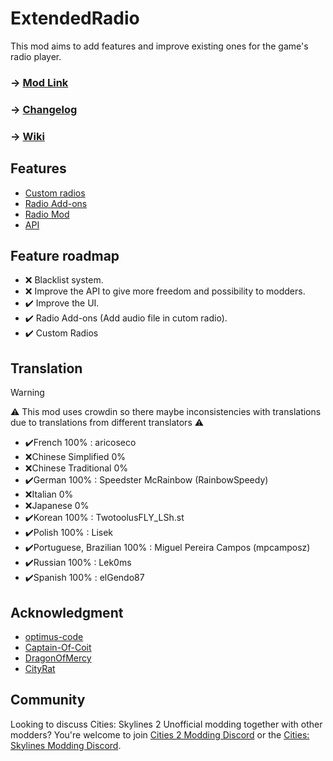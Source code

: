 # ExtendedRadio
This mod aims to add features and improve existing ones for the game's radio player.

### -> [Mod Link](https://mods.paradoxplaza.com/mods/75862/Windows)
### -> [Changelog](https://github.com/AlphaGaming7780/ExtendedRadio/blob/master/CHANGELOG.md)
### -> [Wiki](https://github.com/AlphaGaming7780/ExtendedRadio/wiki)

## Features

- [Custom radios](https://github.com/AlphaGaming7780/ExtendedRadio/wiki/Custom-Radio)
- [Radio Add-ons](https://github.com/AlphaGaming7780/ExtendedRadio/wiki/RadioAddons)
- [Radio Mod](https://github.com/AlphaGaming7780/ExtendedRadio/wiki/RadioMod#radio-mod)
- [API](https://github.com/AlphaGaming7780/ExtendedRadio/wiki/API)

## Feature roadmap
- ❌ Blacklist system.
- ❌ Improve the API to give more freedom and possibility to modders.
- ✔️ Improve the UI.
- ✔️ Radio Add-ons (Add audio file in cutom radio).
- ✔️ Custom Radios

## Translation
> [!WARNING]  
> ⚠️ This mod uses crowdin so there maybe inconsistencies with translations due to translations from different translators ⚠️
- ✔️French 100% : aricoseco
- ❌Chinese Simplified 0%
- ❌Chinese Traditional 0%
- ✔️German 100% : Speedster McRainbow (RainbowSpeedy)
- ❌Italian 0%
- ❌Japanese 0%
- ✔️Korean 100% : TwotoolusFLY_LSh.st
- ✔️Polish 100% : Lisek
- ✔️Portuguese, Brazilian 100% : Miguel Pereira Campos (mpcamposz)
- ✔️Russian 100% : Lek0ms
- ✔️Spanish 100% : elGendo87

## Acknowledgment
- [optimus-code]()
- [Captain-Of-Coit](https://github.com/Captain-Of-Coit)
- [DragonOfMercy](https://github.com/dragonofmercy)
- [CityRat](https://mods.paradoxplaza.com/authors/CityRatPlays)

## Community
Looking to discuss Cities: Skylines 2 Unofficial modding together with other modders? You're welcome to join [Cities 2 Modding Discord](https://discord.gg/vd7HXnpPJf) or the [Cities: Skylines Modding Discord](https://discord.gg/27CVdGFA47).

